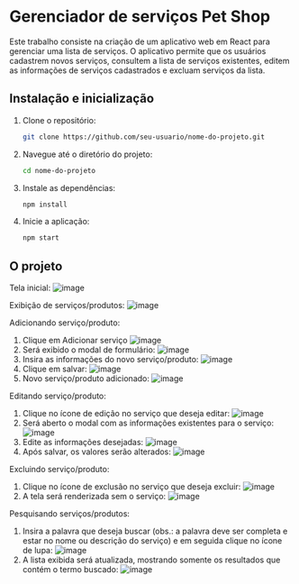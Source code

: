 # Gerenciador de serviços Pet Shop

Este trabalho consiste na criação de um aplicativo web em React para gerenciar uma lista de serviços. O 
aplicativo permite que os usuários cadastrem novos serviços, consultem a lista de serviços existentes, 
editem as informações de serviços cadastrados e excluam serviços da lista.

## Instalação e inicialização

1. Clone o repositório:
   ```sh
   git clone https://github.com/seu-usuario/nome-do-projeto.git

2. Navegue até o diretório do projeto:
   ```sh
   cd nome-do-projeto

4. Instale as dependências:
   ```sh
   npm install
   
5. Inicie a aplicação:
   ```sh
   npm start

## O projeto
Tela inicial:
![image](https://github.com/ThaliaLevy/projeto/assets/69092295/d2a68840-ec0f-40c9-8c1e-4ee0f7b938fd)

Exibição de serviços/produtos:
![image](https://github.com/ThaliaLevy/projeto/assets/69092295/84cb2c82-6c35-4b89-97a8-46d155bad74a)

Adicionando serviço/produto:
   1. Clique em Adicionar serviço
      ![image](https://github.com/ThaliaLevy/projeto/assets/69092295/cc66d293-e3ca-442d-93b6-683fc322bd0b)
   2. Será exibido o modal de formulário:
      ![image](https://github.com/ThaliaLevy/projeto/assets/69092295/c179bb05-287a-465f-9a6d-53051625aa79)
   3. Insira as informações do novo serviço/produto:
      ![image](https://github.com/ThaliaLevy/projeto/assets/69092295/c75873c2-55c3-49f5-b23b-7cc1a4d945df)
   4. Clique em salvar:
      ![image](https://github.com/ThaliaLevy/projeto/assets/69092295/3ce8c5a4-4471-436d-ac28-b350ba1b048a)
   5. Novo serviço/produto adicionado:
      ![image](https://github.com/ThaliaLevy/projeto/assets/69092295/1e65b025-e676-4bd0-bc51-2f0878768010)

Editando serviço/produto:
   1. Clique no ícone de edição no serviço que deseja editar:
      ![image](https://github.com/ThaliaLevy/projeto/assets/69092295/c5ed1409-6bf1-4171-b496-441b7474e99c)
   2. Será aberto o modal com as informações existentes para o serviço:
      ![image](https://github.com/ThaliaLevy/projeto/assets/69092295/1f6ad9fd-cc65-4b53-84a3-7771ae3e7980)
   3. Edite as informações desejadas:
      ![image](https://github.com/ThaliaLevy/projeto/assets/69092295/cec8c8f8-cec8-4c6a-bb23-1f6785950e5f)
   4. Após salvar, os valores serão alterados:
      ![image](https://github.com/ThaliaLevy/projeto/assets/69092295/e99bf898-d4b8-4446-a6dc-9898391902c5)

Excluindo serviço/produto:
   1. Clique no ícone de exclusão no serviço que deseja excluir:
      ![image](https://github.com/ThaliaLevy/projeto/assets/69092295/c1925aed-a94c-45a1-ad15-e425b1e00b7f)
   2. A tela será renderizada sem o serviço:
      ![image](https://github.com/ThaliaLevy/projeto/assets/69092295/2b7b543f-ab64-4cd3-b8c7-72dc65ad6e05)

Pesquisando serviços/produtos:
   1. Insira a palavra que deseja buscar (obs.: a palavra deve ser completa e estar no nome ou descrição do serviço) e em seguida clique no ícone de lupa:
      ![image](https://github.com/ThaliaLevy/projeto/assets/69092295/8a5a7c1d-94a6-4d21-a969-581212d8c966)
   2. A lista exibida será atualizada, mostrando somente os resultados que contém o termo buscado:
      ![image](https://github.com/ThaliaLevy/projeto/assets/69092295/41c168d8-a75e-43ea-ae61-22e09cf315b1)







